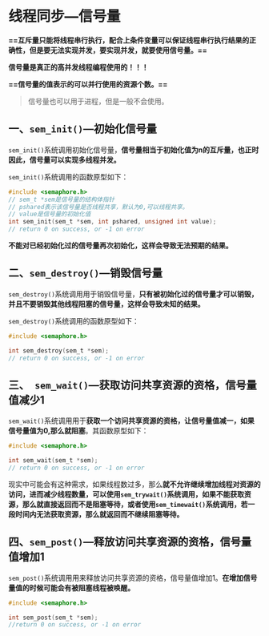 # 线程同步—信号量

**==互斥量只能将线程串行执行，配合上条件变量可以保证线程串行执行结果的正确性，但是要无法实现并发，要实现并发，就要使用信号量。==**

**信号量是真正的高并发线程编程使用的！！！**

**==信号量的值表示的可以并行使用的资源个数。==**

> 信号量也可以用于进程，但是一般不会使用。

## 一、`sem_init()`—初始化信号量

`sem_init()`系统调用初始化信号量，**信号量相当于初始化值为n的互斥量，也正时因此，信号量可以实现多线程并发。**

`sem_init()`系统调用的函数原型如下：

```c
#include <semaphore.h>
// sem_t *sem是信号量的结构体指针
// pshared表示该信号量是否线程共享，默认为0,可以线程共享。
// value是信号量的初始化值
int sem_init(sem_t *sem, int pshared, unsigned int value);
// return 0 on success, or -1 on error
```

**不能对已经初始化过的信号量再次初始化，这样会导致无法预期的结果。**



## 二、`sem_destroy()`—销毁信号量

`sem_destroy()`系统调用用于销毁信号量，**只有被初始化过的信号量才可以销毁，并且不要销毁其他线程阻塞的信号量，这样会导致未知的结果。**

`sem_destroy()`系统调用的函数原型如下：

```c
#include <semaphore.h>

int sem_destroy(sem_t *sem);
// return 0 on success, or -1 on error
```



##  三、` sem_wait()`—获取访问共享资源的资格，信号量值减少1

`sem_wait()`系统调用用于**获取一个访问共享资源的资格，让信号量值减一，如果信号量值为0,那么就阻塞**。其函数原型如下：

```c
#include <semaphore.h>

int sem_wait(sem_t *sem);
// return 0 on success, or -1 on error
```

现实中可能会有这种需求，如果线程数过多，那么**就不允许继续增加线程对资源的访问，进而减少线程数量，可以使用`sem_trywait()`系统调用，如果不能获取资源，那么就直接返回而不是阻塞等待，或者使用`sem_timewait()`系统调用，若一段时间内无法获取资源，那么就返回而不继续阻塞等待。**



## 四、`sem_post()`—释放访问共享资源的资格，信号量值增加1

`sem_post()`系统调用用来释放访问共享资源的资格，信号量值增加1。**在增加信号量值的时候可能会有被阻塞线程被唤醒。**

```c
#include <semaphore.h>

int sem_post(sem_t *sem);
//return 0 on success, or -1 on error
```




